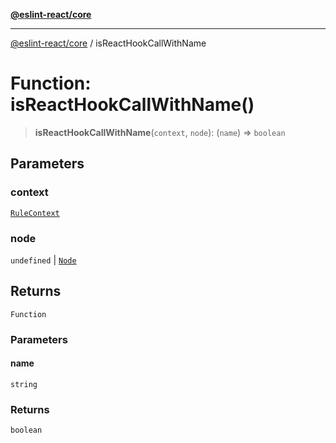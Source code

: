 [**@eslint-react/core**](../README.md)

***

[@eslint-react/core](../README.md) / isReactHookCallWithName

# Function: isReactHookCallWithName()

> **isReactHookCallWithName**(`context`, `node`): (`name`) => `boolean`

## Parameters

### context

[`RuleContext`](../-internal-/type-aliases/RuleContext.md)

### node

`undefined` | [`Node`](../-internal-/type-aliases/Node.md)

## Returns

`Function`

### Parameters

#### name

`string`

### Returns

`boolean`
